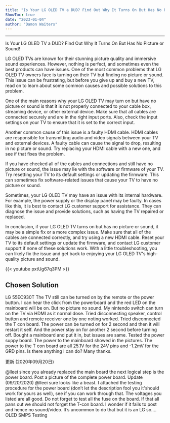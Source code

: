 ```yaml
---
title: "Is Your LG OLED TV a DUD? Find Out Why It Turns On But Has No Picture or Sound!"
ShowToc: true 
date: "2023-01-04"
author: "Damon Waiters"
---
```

*****
Is Your LG OLED TV a DUD? Find Out Why It Turns On But Has No Picture or Sound!

LG OLED TVs are known for their stunning picture quality and immersive sound experiences. However, nothing is perfect, and sometimes even the best products can have issues. One of the most common problems that LG OLED TV owners face is turning on their TV but finding no picture or sound. This issue can be frustrating, but before you give up and buy a new TV, read on to learn about some common causes and possible solutions to this problem.

One of the main reasons why your LG OLED TV may turn on but have no picture or sound is that it is not properly connected to your cable box, streaming device, or other external device. Make sure that all cables are connected securely and are in the right input ports. Also, check the input settings on your TV to ensure that it is set to the correct input.

Another common cause of this issue is a faulty HDMI cable. HDMI cables are responsible for transmitting audio and video signals between your TV and external devices. A faulty cable can cause the signal to drop, resulting in no picture or sound. Try replacing your HDMI cable with a new one, and see if that fixes the problem.

If you have checked all of the cables and connections and still have no picture or sound, the issue may lie with the software or firmware of your TV. Try resetting your TV to its default settings or updating the firmware. This can sometimes fix software-related issues that cause your TV to have no picture or sound.

Sometimes, your LG OLED TV may have an issue with its internal hardware. For example, the power supply or the display panel may be faulty. In cases like this, it is best to contact LG customer support for assistance. They can diagnose the issue and provide solutions, such as having the TV repaired or replaced.

In conclusion, if your LG OLED TV turns on but has no picture or sound, it may be a simple fix or a more complex issue. Make sure that all of the cables are connected correctly, and try using a new HDMI cable. Reset your TV to its default settings or update the firmware, and contact LG customer support if none of these solutions work. With a little troubleshooting, you can likely fix the issue and get back to enjoying your LG OLED TV's high-quality picture and sound.

{{< youtube pxtUg67q3PM >}} 



## Chosen Solution
 LG  55EC930T
The TV still can be turned on by the remote or the power button.  I can hear the click from the  powerboard and the red LED on the mainboard will be on. But no picture no sound. My nintendo switch can turn on the TV via HDMI as it normal dose.
Tried disconnecting speaker, control button and remote receiver one by one noting worked.
Tried disconnected the T con board. The power can be turned on for 2 second and then it will restart it self. And the power stay on for another 2 second before turning off.
Bought a mainboard and put it in, but issues are same.
Tested the power suppy  board.  The power to the mainboard showed in the pictures. The power to the T con board are all 25.1V for the 24V pins and -1.2mV for the GRD pins.
Is there anything I can do? Many thanks.


更新 (2020年09月20日)

 @lleei since you already replaced the main board the next logical step is the power board. Post a picture of the complete power board.
Update (09/20/2020)
@lleei sure looks like a beast. I attached the testing procedure for the power board (don’t let the description fool you it'should work for yours as well), see if you can work through that. The voltages you listed are all good. Do not forget to test all the fuse on the board. If that all pans out we should not forget the T-con board. I wonder if it fails to post and hence no sound/video. It’s uncommon to do that but it is an LG so….
OLED SMPS Testing




